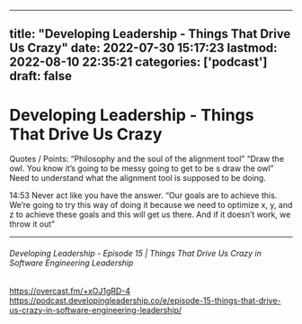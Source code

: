
---
title: "Developing Leadership - Things That Drive Us Crazy"
date: 2022-07-30 15:17:23
lastmod: 2022-08-10 22:35:21
categories: ['podcast']
draft: false
---


# Developing Leadership - Things That Drive Us Crazy
Quotes / Points:
“Philosophy and the soul of the alignment tool”
“Draw the owl. You know it’s going to be messy going to get to be s draw the owl”
Need to understand what the alignment tool is supposed to be doing.

14:53
Never act like you have the answer. “Our goals are to achieve this. We’re going to try this way of doing it because we need to optimize x, y, and z to achieve these goals and this will get us there. And if it doesn’t work, we throw it out”

---
###### Developing Leadership - Episode 15 | Things That Drive Us Crazy in Software Engineering Leadership

https://overcast.fm/+xOJ1gRD-4  
https://podcast.developingleadership.co/e/episode-15-things-that-drive-us-crazy-in-software-engineering-leadership/



<!-- #public #podcast -->

<!-- {BearID:78186886-6913-4814-8A85-B933503F8014-77991-00000D0B65DD4A18} -->
